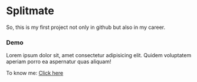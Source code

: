 # Splitmate
So, this is my first project not only in github but also in my career.

### Demo
Lorem ipsum dolor sit, amet consectetur adipisicing elit. Quidem voluptatem aperiam porro ea aspernatur quas aliquam!

To know me: [Click here](https://github.com/SivaG-pro)